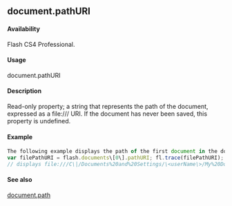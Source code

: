 ## document.pathURI

#### Availability

Flash CS4 Professional.

#### Usage

document.pathURI

#### Description

Read-only property; a string that represents the path of the document, expressed as a file:/// URI. If the document has never been saved, this property is undefined.

#### Example

```javascript
The following example displays the path of the first document in the documents array as a file:/// URI string in the Output panel. You must save the document before running this script. In the example, the file is named test.fla and is saved in the My Documents folder on a Windows computer.
var filePathURI = flash.documents\[0\].pathURI; fl.trace(filePathURI);
// displays file:///C\|/Documents%20and%20Settings/\<userName\>/My%20Documents/test.fla

```
#### See also

[document.path](#!AdobeDocs/developers-animatesdk-docs/test/Document_object/docum190.md)

